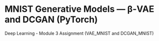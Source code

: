 # MNIST Generative Models — β-VAE and DCGAN (PyTorch)

Deep Learning - Module 3 Assignment (VAE_MNIST and DCGAN_MNIST)
